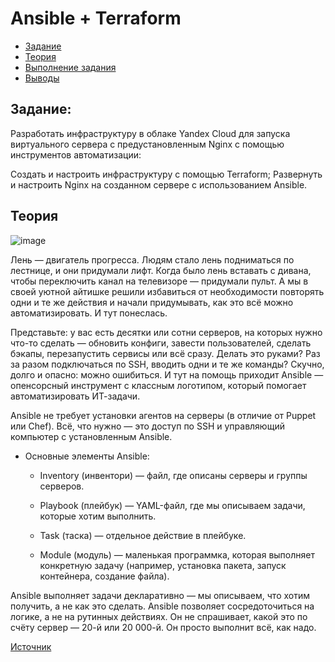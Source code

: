 # Ansible + Terraform

- [Задание](#задание)
- [Теория](#теория)
- [Выполнение задания](#выполнение-задания)
- [Выводы](#выводы)

## Задание: 

Разработать инфраструктуру в облаке Yandex Cloud для запуска виртуального сервера с предустановленным Nginx с помощью инструментов автоматизации:

Создать и настроить инфраструктуру с помощью Terraform;
Развернуть и настроить Nginx на созданном сервере с использованием Ansible.

## Теория

![image](https://github.com/user-attachments/assets/54f8a4eb-63d0-4f63-9733-a7138536f716)

Лень — двигатель прогресса. Людям стало лень подниматься по лестнице, и они придумали лифт. Когда было лень вставать с дивана, чтобы переключить канал на телевизоре — придумали пульт.
А мы в своей уютной айтишке решили избавиться от необходимости повторять одни и те же действия и начали придумывать, как это всё можно автоматизировать. И тут понеслась.

Представьте: у вас есть десятки или сотни серверов, на которых нужно что-то сделать — обновить конфиги, завести пользователей, сделать бэкапы, перезапустить сервисы или всё сразу. Делать это руками? Раз за разом подключаться по SSH, вводить одни и те же команды? Скучно, долго и опасно: можно ошибиться.
И тут на помощь приходит Ansible — опенсорсный инструмент с классным логотипом, который помогает автоматизировать ИТ-задачи.

Ansible не требует установки агентов на серверы (в отличие от Puppet или Chef). Всё, что нужно — это доступ по SSH и управляющий компьютер с установленным Ansible.

* Основные элементы Ansible:

  * Inventory (инвентори) — файл, где описаны серверы и группы серверов.

  * Playbook (плейбук) — YAML-файл, где мы описываем задачи, которые хотим выполнить.

  * Task (таска) — отдельное действие в плейбуке.

  * Module (модуль) — маленькая программка, которая выполняет конкретную задачу (например, установка пакета, запуск контейнера, создание файла).

Ansible выполняет задачи декларативно — мы описываем, что хотим получить, а не как это сделать. Ansible позволяет сосредоточиться на логике, а не на рутинных действиях. Он не спрашивает, какой это по счёту сервер — 20-й или 20 000-й. Он просто выполнит всё, как надо.

[Источник](https://www.youtube.com/watch?v=23Zec3ORJOY&t=4s&ab_channel=MerionAcademy)
